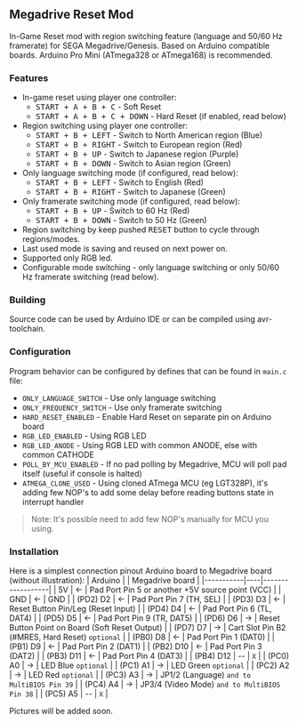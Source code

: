 ## Megadrive Reset Mod
In-Game Reset mod with region switching feature (language and 50/60 Hz framerate) for SEGA Megadrive/Genesis.
Based on Arduino compatible boards. Arduino Pro Mini (ATmega328 or ATmega168) is recommended.

### Features
- In-game reset using player one controller:
  - <kbd>START + A + B + C</kbd> - Soft Reset
  - <kbd>START + A + B + C + DOWN</kbd> - Hard Reset (if enabled, read below)
- Region switching using player one controller:
  - <kbd>START + B + LEFT</kbd>  - Switch to North American region (Blue)
  - <kbd>START + B + RIGHT</kbd> - Switch to European region (Red)
  - <kbd>START + B + UP</kbd>    - Switch to Japanese region (Purple)
  - <kbd>START + B + DOWN</kbd>  - Switch to Asian region (Green)
- Only language switching mode (if configured, read below):
  - <kbd>START + B + LEFT</kbd>  - Switch to English (Red)
  - <kbd>START + B + RIGHT</kbd> - Switch to Japanese (Green)
- Only framerate switching mode (if configured, read below):
  - <kbd>START + B + UP</kbd>   - Switch to 60 Hz (Red)
  - <kbd>START + B + DOWN</kbd> - Switch to 50 Hz (Green)
- Region switching by keep pushed <kbd>RESET</kbd> button to cycle through regions/modes.
- Last used mode is saving and reused on next power on.
- Supported only RGB led.
- Configurable mode switching - only language switching or only 50/60 Hz framerate switching (read below).

### Building
Source code can be used by Arduino IDE or can be compiled using avr-toolchain.

### Configuration
Program behavior can be configured by defines that can be found in `main.c` file:
- `ONLY_LANGUAGE_SWITCH` - Use only language switching
- `ONLY_FREQUENCY_SWITCH` - Use only framerate switching
- `HARD_RESET_ENABLED` - Enable Hard Reset on separate pin on Arduino board
- `RGB_LED_ENABLED` - Using RGB LED
- `RGB_LED_ANODE` - Using RGB LED with common ANODE, else with common CATHODE
- `POLL_BY_MCU_ENABLED` - If no pad polling by Megadrive, MCU will poll pad itself (useful if console is halted)
- `ATMEGA_CLONE_USED` - Using cloned ATmega MCU (eg LGT328P), it's adding few NOP's to add some delay before reading buttons state in interrupt handler
>Note: It's possible need to add few NOP's manually for MCU you using.

### Installation
Here is a simplest connection pinout Arduino board to Megadrive board (without illustration):
| Arduino   |    | Megadrive board  |
|-----------|----|------------------|
|       5V  | <- | Pad Port Pin 5 or another +5V source point (VCC) |
|       GND | <- | GND |
| (PD2) D2  | <- | Pad Port Pin 7 (TH, SEL) |
| (PD3) D3  | <- | Reset Button Pin/Leg (Reset Input) |
| (PD4) D4  | <- | Pad Port Pin 6 (TL, DAT4) |
| (PD5) D5  | <- | Pad Port Pin 9 (TR, DAT5) |
| (PD6) D6  | -> | Reset Button Point on Board (Soft Reset Output) |
| (PD7) D7  | -> | Cart Slot Pin B2 (#MRES, Hard Reset) `optional` |
| (PB0) D8  | <- | Pad Port Pin 1 (DAT0) |
| (PB1) D9  | <- | Pad Port Pin 2 (DAT1) |
| (PB2) D10 | <- | Pad Port Pin 3 (DAT2) |
| (PB3) D11 | <- | Pad Port Pin 4 (DAT3) |
| (PB4) D12 | -- | `X` |
| (PC0) A0  | -> | LED Blue  `optional` |
| (PC1) A1  | -> | LED Green `optional` |
| (PC2) A2  | -> | LED Red   `optional` |
| (PC3) A3  | -> | JP1/2 (Language) `and to MultiBIOS Pin 39` |
| (PC4) A4  | -> | JP3/4 (Video Mode) `and to MultiBIOS Pin 38` |
| (PC5) A5  | -- | `X` |

Pictures will be added soon.
